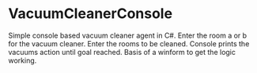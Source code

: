 # VacuumCleanerConsole
Simple console based vacuum cleaner agent in C#.
Enter the room a or b for the vacuum cleaner.
Enter the rooms to be cleaned.
Console prints the vacuums action until goal reached.
Basis of a winform to get the logic working.
